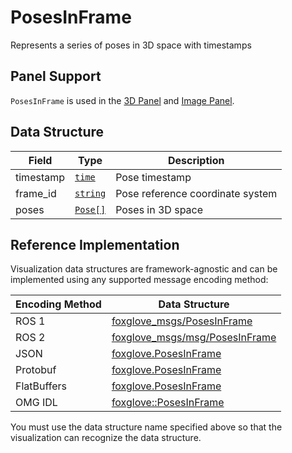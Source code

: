 # PosesInFrame

Represents a series of poses in 3D space with timestamps

## Panel Support

`PosesInFrame` is used in the [3D Panel](../panel/2-3d-panel) and [Image Panel](../panel/image-panel).

## Data Structure

| Field     | Type                                  | Description                      |
| --------- | ------------------------------------- | -------------------------------- |
| timestamp | [`time`](./built-in%20types#time)     | Pose timestamp                   |
| frame_id  | [`string`](./built-in%20types#string) | Pose reference coordinate system |
| poses     | [`Pose[]`](./pose)                    | Poses in 3D space                |

## Reference Implementation

Visualization data structures are framework-agnostic and can be implemented using any supported message encoding method:

| Encoding Method | Data Structure                                                                                                        |
| --------------- | --------------------------------------------------------------------------------------------------------------------- |
| ROS 1           | [foxglove_msgs/PosesInFrame](https://github.com/foxglove/foxglove-sdk/blob/main/schemas/ros1/PosesInFrame.msg)        |
| ROS 2           | [foxglove_msgs/msg/PosesInFrame](https://github.com/foxglove/foxglove-sdk/blob/main/schemas/ros2/PosesInFrame.msg)    |
| JSON            | [foxglove.PosesInFrame](https://github.com/foxglove/foxglove-sdk/blob/main/schemas/jsonschema/PosesInFrame.json)      |
| Protobuf        | [foxglove.PosesInFrame](https://github.com/foxglove/foxglove-sdk/blob/main/schemas/proto/foxglove/PosesInFrame.proto) |
| FlatBuffers     | [foxglove.PosesInFrame](https://github.com/foxglove/foxglove-sdk/blob/main/schemas/flatbuffer/PosesInFrame.fbs)       |
| OMG IDL         | [foxglove::PosesInFrame](https://github.com/foxglove/foxglove-sdk/blob/main/schemas/omgidl/foxglove/PosesInFrame.idl) |

You must use the data structure name specified above so that the visualization can recognize the data structure.
